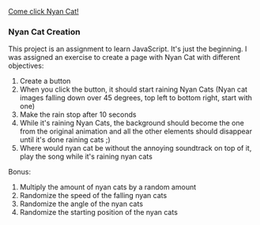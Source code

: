 [Come click Nyan Cat!](https://lisonallie.github.io/NyanCat/)

### Nyan Cat Creation
This project is an assignment to learn JavaScript. It's just the beginning. I was assigned an exercise to create a page with Nyan Cat with different objectives:
1. Create a button
2. When you click the button, it should start raining Nyan Cats (Nyan cat images falling down over 45 degrees, top left to bottom right, start with one)
3. Make the rain stop after 10 seconds
4. While it's raining Nyan Cats, the background should become the one from the original animation and all the other elements should disappear until it's done raining cats ;)
5. Where would nyan cat be without the annoying soundtrack on top of it, play the song while it's raining nyan cats

Bonus:
1. Multiply the amount of nyan cats by a random amount
2. Randomize the speed of the falling nyan cats
3. Randomize the angle of the nyan cats
4. Randomize the starting position of the nyan cats

